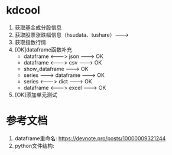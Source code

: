 # kdcool

1. 获取基金成分股信息
2. 获取股票涨跌幅信息（hsudata、tushare）---> 
3. 获取指数行情
4. [OK]dataframe函数补充
    - dataframe <---> json  ---> OK
    - dataframe <---> csv   ---> OK
    - show_dataframe        ---> OK
    - series ---> dataframe ---> OK
    - series <---> dict     ---> OK
    - dataframe <---> excel ---> OK
5. [OK]添加单元测试



# 参考文档

1. dataframe重命名: https://devnote.pro/posts/10000009321244
2. python文件结构: 
